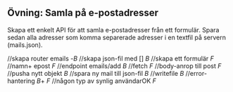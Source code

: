 ## Övning: Samla på e-postadresser

Skapa ett enkelt API för att samla e-postadresser från ett formulär. Spara sedan alla adresser som komma separerade adresser i en textfil på servern (mails.json).

//skapa router emails -_B_
//skapa json-fil med [] _B_
//skapa ett formulär _F_
//namn+ epost _F_
//endpoint emails/add _B_
//fetch _F_
//body-anrop till post _F_
//pusha nytt objekt _B_
//spara ny mail till json-fil _B_
//writefile _B_
//error-hantering _B_+ _F_
//någon typ av synlig användarOK _F_
